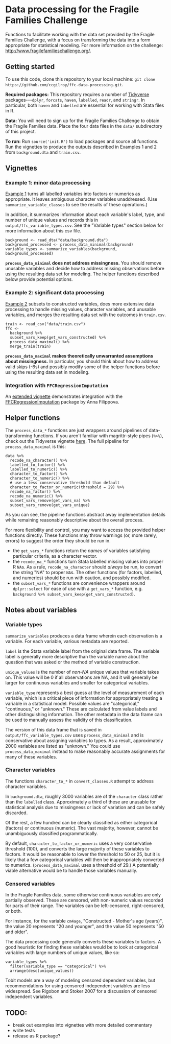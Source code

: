 # Data processing for the Fragile Families Challenge

Functions to facilitate working with the data set provided by the Fragile Families Challenge, with a focus on transforming the data into a form appropriate for statistical modeling. For more information on the challenge: http://www.fragilefamilieschallenge.org/.

## Getting started

To use this code, clone this repository to your local machine: `git clone https://github.com/ccgilroy/ffc-data-processing.git`.

**Required packages:** This repository requires a number of [Tidyverse](http://tidyverse.org/) packages---`dplyr`, `forcats`, `haven`, `labelled`, `readr`, and `stringr`. In particular, both `haven` and `labelled` are essential for working with Stata files in R.

**Data:** You will need to sign up for the Fragile Families Challenge to obtain the Fragile Families data. Place the four data files in the `data/` subdirectory of this project.

**To run:** Run `source('init.R')` to load packages and source all functions. Run the vignettes to produce the outputs described in Examples 1 and 2 from `background.dta` and `train.csv`.

## Vignettes

### Example 1: minor data processing

[Example 1](https://ccgilroy.github.io/ffc-data-processing/vignettes/example1.html) turns all labelled variables into factors or numerics as appropriate. It leaves ambiguous character variables unaddressed. (Use `summarize_variable_classes` to see the results of these operations.)

In addition, it summarizes information about each variable's label, type, and number of unique values and records this in `output/ffc_variable_types.csv`. See the "Variable types" section below for more information about this csv file.

```
background <- read_dta("data/background.dta")
background_processed <- process_data_minimal(background)
variable_types <- summarize_variables(background, background_processed)
```

**`process_data_minimal` does not address missingness.** You should remove unusable variables and decide how to address missing observations before using the resulting data set for modeling. The helper functions described below provide potential options.

### Example 2: significant data processing

[Example 2](https://ccgilroy.github.io/ffc-data-processing/vignettes/example2.html) subsets to constructed variables, does more extensive data processing to handle missing values, character variables, and unusable variables, and merges the resulting data set with the outcomes in `train.csv`.

```
train <- read_csv("data/train.csv")
ffc <-
  background %>%
  subset_vars_keep(get_vars_constructed) %>%
  process_data_maximal() %>%
  merge_train(train)
```

**`process_data_maximal` makes theoretically unwarranted assumptions about missingness.** In particular, you should think about how to address valid skips (-6s) and possibly modify some of the helper functions before using the resulting data set in modeling.

### Integration with `FFCRegressionImputation`

An [extended vignette](https://ccgilroy.github.io/ffc-data-processing/vignettes/integration.html) demonstrates integration with the [FFCRegressionImputation](https://github.com/annafil/FFCRegressionImputation) package by Anna Filippova. 

## Helper functions

The `process_data_*` functions are just wrappers around pipelines of data-transforming functions. If you aren't familiar with magrittr-style pipes (`%>%`), check out the Tidyverse vignette [here](http://magrittr.tidyverse.org/). The full pipeline for `process_data_maximal` is this:

```{r}
data %>%
  recode_na_character() %>%
  labelled_to_factor() %>%
  labelled_to_numeric() %>%
  character_to_factor() %>%
  character_to_numeric() %>%
  # use a less conservative threshold than default
  character_to_factor_or_numeric(threshold = 29) %>%
  recode_na_factor() %>%
  recode_na_numeric() %>%
  subset_vars_remove(get_vars_na) %>%
  subset_vars_remove(get_vars_unique)
```

As you can see, the pipeline functions abstract away implementation details while remaining reasonably descriptive about the overall process.

For more flexibility and control, you may want to access the provided helper functions directly. These functions may throw warnings (or, more rarely, errors) to suggest the order they should be run in.

- the `get_vars_*` functions return the *names* of variables satisfying particular criteria, as a character vector.
- the `recode_na_*` functions turn Stata labelled missing values into proper R `NA`s. As a rule, `recode_na_character` should *always* be run, to convert the string "NA" to proper `NA`s. The other functions (for factors, labelled, and numerics) should be run with caution, and possibly modified.
- the `subset_vars_*` functions are convenience wrappers around `dplyr::select` for ease of use with a `get_vars_*` function, e.g. `background %>% subset_vars_keep(get_vars_constructed)`.

## Notes about variables

### Variable types

`summarize_variables` produces a data frame wherein each observation is a variable. For each variable, various metadata are reported.

`label` is the Stata variable label from the original data frame. The variable label is generally more descriptive than the variable name about the question that was asked or the method of variable construction.

`unique_values` is the number of *non-NA* unique values that variable takes on. This value will be 0 if all observations are NA, and it will generally be larger for continuous variables and smaller for categorical variables.

`variable_type` represents a best guess at the level of measurement of each variable, which is a critical piece of information for appropriately treating a variable in a statistical model. Possible values are "categorical," "continuous," or "unknown." These are calculated from value labels and other distinguishing information. The other metadata in the data frame can be used to manually assess the validity of this classification.

The version of this data frame that is saved in `output/ffc_variable_types.csv` uses `process_data_minimal` and is conservative about assigning variables to types. As a result, approximately 2000 variables are listed as "unknown." You could use `process_data_maximal` instead to make reasonably accurate assignments for many of these variables.

### Character variables

The functions `character_to_*` in `convert_classes.R` attempt to address character variables.

In `background.dta`, roughly 3000 variables are of the `character` class rather than the `labelled` class. Approximately a third of these are unusable for statistical analysis due to missingness or lack of variation and can be safely discarded.

Of the rest, a few hundred can be clearly classified as either categorical (factors) or continuous (numeric). The vast majority, however, cannot be unambiguously classified programmatically.

By default, `character_to_factor_or_numeric` uses a very conservative threshold (100), and converts the large majority of these variables to factors. It would be reasonable to lower the threshold to 50 or 25, but it is likely that a few categorical variables will then be inappropriately converted to numerics. (`process_data_maximal` uses a threshold of 29.) A potentially viable alternative would be to handle those variables manually.

### Censored variables

In the Fragile Families data, some otherwise continuous variables are only partially observed. These are censored, with non-numeric values recorded for parts of their range. The variables can be left-censored, right-censored, or both.

For instance, for the variable `cm4age`, "Constructed - Mother's age (years)", the value 20 represents "20 and younger", and the value 50 represents "50 and older".

The data processing code generally converts these variables to factors. A good heuristic for finding these variables would be to look at categorical variables with large numbers of unique values, like so:

```{r}
variable_types %>%
  filter(variable_type == "categorical") %>%
  arrange(desc(unique_values))
```

Tobit models are a way of modeling censored dependent variables, but recommendations for using censored independent variables are less widespread. See Rigobon and Stoker 2007 for a discussion of censored independent variables.

## TODO:

- break out examples into vignettes with more detailed commentary
- write tests
- release as R package?
